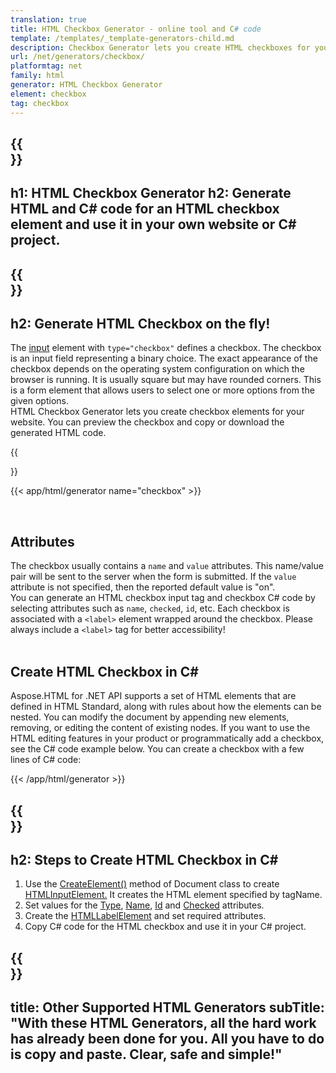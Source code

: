 ```yaml
---
translation: true
title: HTML Checkbox Generator - online tool and C# code
template: /templates/_template-generators-child.md
description: Checkbox Generator lets you create HTML checkboxes for your website. You can preview the checkbox and copy generated HTML and C# code.
url: /net/generators/checkbox/
platformtag: net
family: html
generator: HTML Checkbox Generator
element: checkbox
tag: checkbox
---
```


{{<section banner>}}
---
h1: HTML Checkbox Generator
h2: Generate HTML and C# code for an HTML checkbox element and use it in your own website or C# project.
---

{{<section overview>}}
---
h2: Generate HTML Checkbox on the fly!
---

The [input](https://html.spec.whatwg.org/multipage/input.html#the-input-element) element with `type="checkbox"` defines a checkbox. The checkbox is an input field representing a binary choice. The exact appearance of the checkbox depends on the operating system configuration on which the browser is running. It is usually square but may have rounded corners. This is a form element that allows users to select one or more options from the given options.<br> HTML Checkbox Generator lets you create checkbox elements for your website. You can preview the checkbox and copy or download the generated HTML code.

{{<section plugin>}}

{{< app/html/generator name="checkbox" >}}

<br>
<h2> Attributes </h2>

The checkbox usually contains a `name` and `value` attributes. This name/value pair will be sent to the server when the form is submitted. If the `value` attribute is not specified, then the reported default value is "on".<br>
You can generate an HTML checkbox input tag and checkbox C# code by selecting attributes such as `name`, `checked`, `id`, etc. Each checkbox is associated with a `<label>` element wrapped around the checkbox. Please always include a `<label>` tag for better accessibility!<br><br>

<h2> Create HTML Checkbox in C#</h2>

Aspose.HTML for .NET API supports a set of HTML elements that are defined in HTML Standard, along with rules about how the elements can be nested. You can modify the document by appending new elements, removing, or editing the content of existing nodes. If you want to use the HTML editing features in your product or programmatically add a checkbox, see the C# code example below. You can create a checkbox with a few lines of C# code:

{{< /app/html/generator >}}

{{<section steps>}}
---
h2: Steps to Create HTML Checkbox in C#
---

1. Use the [CreateElement()](https://reference.aspose.com/html/net/aspose.html.dom/document/createelement/) method of Document class to create [HTMLInputElement.](https://reference.aspose.com/html/net/aspose.html/htmlinputelement/) It creates the HTML element specified by tagName.
1. Set values for the [Type](https://reference.aspose.com/html/net/aspose.html/htmlinputelement/type/), [Name](https://reference.aspose.com/html/net/aspose.html/htmlinputelement/name/), [Id](https://reference.aspose.com/html/net/aspose.html/htmlelement/id/) and [Checked](https://reference.aspose.com/html/net/aspose.html/htmlinputelement/checked/) attributes.
1. Create the [HTMLLabelElement](https://reference.aspose.com/html/net/aspose.html/htmllabelelement/) and set required attributes.
1. Copy C# code for the HTML checkbox and use it in your C# project.

{{<section other-generators>}}
---
title: Other Supported HTML Generators
subTitle: "With these HTML Generators, all the hard work has already been done for you. All you have to do is copy and paste. Clear, safe and simple!"
---
